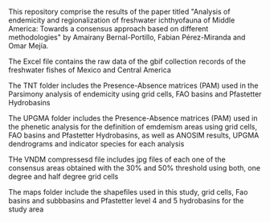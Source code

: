 This repository comprise the results of the paper titled "Analysis of endemicity and regionalization of freshwater ichthyofauna of Middle America: Towards a consensus approach based on different methodologies" by Amairany Bernal-Portillo, Fabian Pérez-Miranda and Omar Mejía.

The Excel file contains the raw data of the gbif collection records of the freshwater fishes of Mexico and Central America

The TNT folder includes the Presence-Absence matrices (PAM) used in the Parsimony analysis of endemicity using grid cells, FAO basins and Pfastetter Hydrobasins

 The UPGMA folder includes the Presence-Absence matrices (PAM) used in the phenetic analysis for the definition of emdemism areas using grid cells, FAO basins and Pfastetter Hydrobasins, as well as ANOSIM results, UPGMA dendrograms and indicator species for each analysis

 THe VNDM compressesd file includes jpg files of each one of the consensus areas obtained with the 30% and 50% threshold using both, one degree and half degree grid cells

 The maps folder include the shapefiles used in this study, grid cells, Fao basins and subbbasins and Pfastetter level 4 and 5 hydrobasins for the study area
